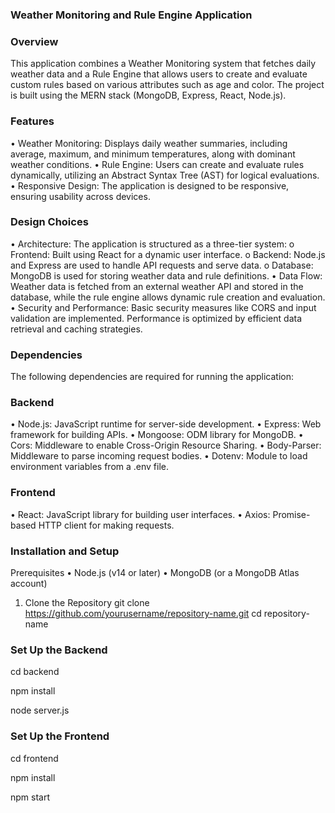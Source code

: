 ### Weather Monitoring and Rule Engine Application
### Overview
This application combines a Weather Monitoring system that fetches daily weather data and a Rule Engine that allows users to create and evaluate custom rules based on various attributes such as age and color. The project is built using the MERN stack (MongoDB, Express, React, Node.js).
### Features
•	Weather Monitoring: Displays daily weather summaries, including average, maximum, and minimum temperatures, along with dominant weather conditions.
•	Rule Engine: Users can create and evaluate rules dynamically, utilizing an Abstract Syntax Tree (AST) for logical evaluations.
•	Responsive Design: The application is designed to be responsive, ensuring usability across devices.
### Design Choices
•	Architecture: The application is structured as a three-tier system:
o	Frontend: Built using React for a dynamic user interface.
o	Backend: Node.js and Express are used to handle API requests and serve data.
o	Database: MongoDB is used for storing weather data and rule definitions.
•	Data Flow: Weather data is fetched from an external weather API and stored in the database, while the rule engine allows dynamic rule creation and evaluation.
•	Security and Performance: Basic security measures like CORS and input validation are implemented. Performance is optimized by efficient data retrieval and caching strategies.
### Dependencies
The following dependencies are required for running the application:
### Backend
•	Node.js: JavaScript runtime for server-side development.
•	Express: Web framework for building APIs.
•	Mongoose: ODM library for MongoDB.
•	Cors: Middleware to enable Cross-Origin Resource Sharing.
•	Body-Parser: Middleware to parse incoming request bodies.
•	Dotenv: Module to load environment variables from a .env file.
### Frontend
•	React: JavaScript library for building user interfaces.
•	Axios: Promise-based HTTP client for making requests.
### Installation and Setup
Prerequisites
•	Node.js (v14 or later)
•	MongoDB (or a MongoDB Atlas account)
1. Clone the Repository
git clone https://github.com/yourusername/repository-name.git
cd repository-name

### Set Up the Backend
cd backend

npm install

node server.js

### Set Up the Frontend
cd frontend

npm install

npm start


